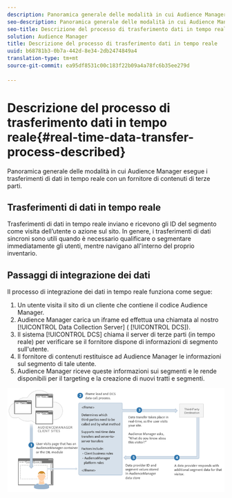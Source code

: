 ```yaml
---
description: Panoramica generale delle modalità in cui Audience Manager esegue i trasferimenti di dati in tempo reale con un fornitore di contenuti di terze parti.
seo-description: Panoramica generale delle modalità in cui Audience Manager esegue i trasferimenti di dati in tempo reale con un fornitore di contenuti di terze parti.
seo-title: Descrizione del processo di trasferimento dati in tempo reale
solution: Audience Manager
title: Descrizione del processo di trasferimento dati in tempo reale
uuid: b68781b3-0b7a-442d-8e34-2db2474849a4
translation-type: tm+mt
source-git-commit: ea95df8531c00c183f22b09a4a78fc6b35ee279d

---
```



# Descrizione del processo di trasferimento dati in tempo reale{#real-time-data-transfer-process-described}

Panoramica generale delle modalità in cui Audience Manager esegue i trasferimenti di dati in tempo reale con un fornitore di contenuti di terze parti.

<!-- real-time-data-transfer-explained.xml -->

## Trasferimenti di dati in tempo reale

Trasferimenti di dati in tempo reale inviano e ricevono gli ID del segmento come visita dell’utente o azione sul sito. In genere, i trasferimenti di dati sincroni sono utili quando è necessario qualificare o segmentare immediatamente gli utenti, mentre navigano all'interno del proprio inventario.

## Passaggi di integrazione dei dati

Il processo di integrazione dei dati in tempo reale funziona come segue:

1. Un utente visita il sito di un cliente che contiene il codice Audience Manager.
1. Audience Manager carica un iframe ed effettua una chiamata al nostro [!UICONTROL Data Collection Server] ( [!UICONTROL DCS]).
1. Il sistema [!UICONTROL DCS] chiama il server di terze parti (in tempo reale) per verificare se il fornitore dispone di informazioni di segmento sull'utente.
1. Il fornitore di contenuti restituisce ad Audience Manager le informazioni sul segmento di tale utente.
1. Audience Manager riceve queste informazioni sui segmenti e le rende disponibili per il targeting e la creazione di nuovi tratti e segmenti.

![](assets/rt_reduce70.png)